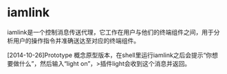 iamlink
=======

iamlink是一个控制消息传送代理，它工作在用户与他们的终端组件之间，用于分析用户的操作指令并准确送达至对应的终端组件。

[2014-10-26]Prototype
概念原型版本，在shell里运行iamlink之后会提示“你想要做什么”，然后输入“light on”，>插件light会收到这个消息并返回。
